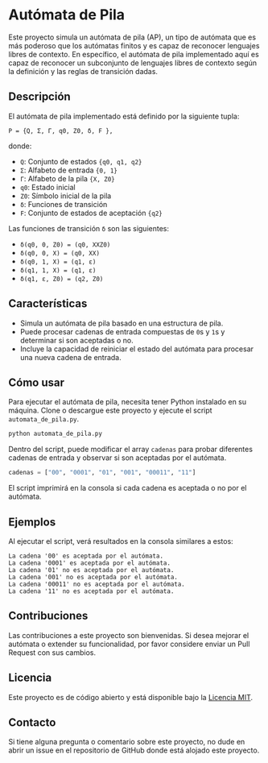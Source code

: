 # Autómata de Pila

Este proyecto simula un autómata de pila (AP), un tipo de autómata que es más poderoso que los autómatas finitos y es capaz de reconocer lenguajes libres de contexto. En específico, el autómata de pila implementado aquí es capaz de reconocer un subconjunto de lenguajes libres de contexto según la definición y las reglas de transición dadas.

## Descripción

El autómata de pila implementado está definido por la siguiente tupla:

```
P = {Q, Σ, Γ, q0, Z0, δ, F },
```

donde:

- `Q`: Conjunto de estados `{q0, q1, q2}`
- `Σ`: Alfabeto de entrada `{0, 1}`
- `Γ`: Alfabeto de la pila `{X, Z0}`
- `q0`: Estado inicial
- `Z0`: Símbolo inicial de la pila
- `δ`: Funciones de transición
- `F`: Conjunto de estados de aceptación `{q2}`

Las funciones de transición `δ` son las siguientes:

- `δ(q0, 0, Z0) = (q0, XXZ0)`
- `δ(q0, 0, X) = (q0, XX)`
- `δ(q0, 1, X) = (q1, ε)`
- `δ(q1, 1, X) = (q1, ε)`
- `δ(q1, ε, Z0) = (q2, Z0)`

## Características

- Simula un autómata de pila basado en una estructura de pila.
- Puede procesar cadenas de entrada compuestas de `0`s y `1`s y determinar si son aceptadas o no.
- Incluye la capacidad de reiniciar el estado del autómata para procesar una nueva cadena de entrada.

## Cómo usar

Para ejecutar el autómata de pila, necesita tener Python instalado en su máquina. Clone o descargue este proyecto y ejecute el script `automata_de_pila.py`.

```bash
python automata_de_pila.py
```

Dentro del script, puede modificar el array `cadenas` para probar diferentes cadenas de entrada y observar si son aceptadas por el autómata.

```python
cadenas = ["00", "0001", "01", "001", "00011", "11"]
```

El script imprimirá en la consola si cada cadena es aceptada o no por el autómata.

## Ejemplos

Al ejecutar el script, verá resultados en la consola similares a estos:

```
La cadena '00' es aceptada por el autómata.
La cadena '0001' es aceptada por el autómata.
La cadena '01' no es aceptada por el autómata.
La cadena '001' no es aceptada por el autómata.
La cadena '00011' no es aceptada por el autómata.
La cadena '11' no es aceptada por el autómata.
```

## Contribuciones

Las contribuciones a este proyecto son bienvenidas. Si desea mejorar el autómata o extender su funcionalidad, por favor considere enviar un Pull Request con sus cambios.

## Licencia

Este proyecto es de código abierto y está disponible bajo la [Licencia MIT](LICENSE.md).

## Contacto

Si tiene alguna pregunta o comentario sobre este proyecto, no dude en abrir un issue en el repositorio de GitHub donde está alojado este proyecto.